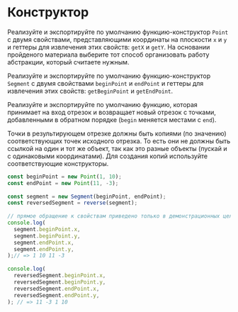 # Конструктор

Реализуйте и экспортируйте по умолчанию функцию-конструктор `Point` с двумя свойствами, представляющими координаты на плоскости `x` и `y` и геттеры для извлечения этих свойств: `getX` и `getY`. На основании пройденого материала выберите тот способ организовать работу абстракции, который считаете нужным.

Реализуйте и экспортируйте по умолчанию функцию-конструктор `Segment` с двумя свойствами `beginPoint` и `endPoint` и геттеры для извлечения этих свойств: `getBeginPoint` и `getEndPoint`.

Реализуйте и экспортируйте по умолчанию функцию, которая принимает на вход отрезок и возвращает новый отрезок с точками, добавленными в обратном порядке (`begin` меняется местами с `end`).

Точки в результирующем отрезке должны быть копиями (по значению) соответствующих точек исходного отрезка. То есть они не должны быть ссылкой на один и тот же объект, так как это разные объекты (пускай и с одинаковыми координатами). Для создания копий используйте соответствующие конструкторы.

```js
const beginPoint = new Point(1, 10);
const endPoint = new Point(11, -3);
 
const segment = new Segment(beginPoint, endPoint);
const reversedSegment = reverse(segment);
 
// прямое обращение к свойствам приведено только в демонстрационных целях
console.log(
  segment.beginPoint.x,
  segment.beginPoint.y,
  segment.endPoint.x,
  segment.endPoint.y,
);// => 1 10 11 -3
 
console.log(
  reversedSegment.beginPoint.x,
  reversedSegment.beginPoint.y,
  reversedSegment.endPoint.x,
  reversedSegment.endPoint.y,
); // => 11 -3 1 10
```
